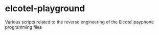 # elcotel-playground
Various scripts related to the reverse engineering of the Elcotel payphone programming files
